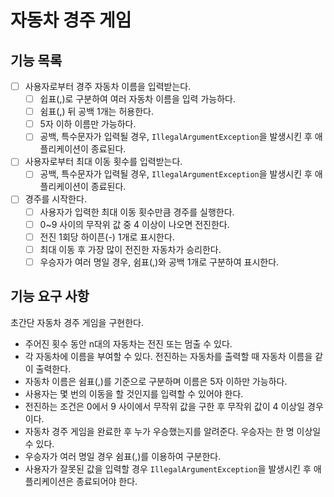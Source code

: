 #  자동차 경주 게임
## 기능 목록
- [ ] 사용자로부터 경주 자동차 이름을 입력받는다.
  - [ ] 쉽표(,)로 구분하여 여러 자동차 이름을 입력 가능하다.
  - [ ] 쉼표(,) 뒤 공백 1개는 허용한다.
  - [ ] 5자 이하 이름만 가능하다.
  - [ ] 공백, 특수문자가 입력될 경우, `IllegalArgumentException`을 발생시킨 후 애플리케이션이 종료된다.
- [ ] 사용자로부터 최대 이동 횟수를 입력받는다.
  - [ ] 공백, 특수문자가 입력될 경우, `IllegalArgumentException`을 발생시킨 후 애플리케이션이 종료된다.
- [ ] 경주를 시작한다.
  - [ ] 사용자가 입력한 최대 이동 횟수만큼 경주를 실행한다.
  - [ ] 0~9 사이의 무작위 값 중 4 이상이 나오면 전진한다.
  - [ ] 전진 1회당 하이픈(-) 1개로 표시한다.
  - [ ] 최대 이동 후 가장 많이 전진한 자동차가 승리한다.
  - [ ] 우승자가 여러 명일 경우, 쉼표(,)와 공백 1개로 구분하여 표시한다.
## 기능 요구 사항
초간단 자동차 경주 게임을 구현한다.

- 주어진 횟수 동안 n대의 자동차는 전진 또는 멈출 수 있다.
- 각 자동차에 이름을 부여할 수 있다. 전진하는 자동차를 출력할 때 자동차 이름을 같이 출력한다.
- 자동차 이름은 쉼표(,)를 기준으로 구분하며 이름은 5자 이하만 가능하다.
- 사용자는 몇 번의 이동을 할 것인지를 입력할 수 있어야 한다.
- 전진하는 조건은 0에서 9 사이에서 무작위 값을 구한 후 무작위 값이 4 이상일 경우이다.
- 자동차 경주 게임을 완료한 후 누가 우승했는지를 알려준다. 우승자는 한 명 이상일 수 있다.
- 우승자가 여러 명일 경우 쉼표(,)를 이용하여 구분한다.
- 사용자가 잘못된 값을 입력할 경우 `IllegalArgumentException`을 발생시킨 후 애플리케이션은 종료되어야 한다.
